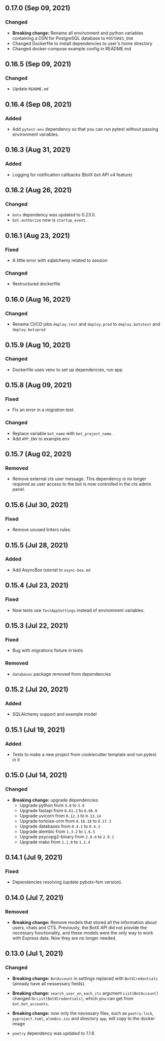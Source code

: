 ## 0.17.0 (Sep 09, 2021)

### Changed

* **Breaking change:** Rename all environment and python variables containing a DSN for 
PostgreSQL database to `POSTGRES_DSN`
* Changed Dockerfile to install dependencies to user's home directory
* Changed docker-compose example config in README.md

## 0.16.5 (Sep 09, 2021)

### Changed

* Update `README.md`


## 0.16.4 (Sep 08, 2021)

### Added

* Add `pytest-env` dependency so that you can run pytest without passing environment variables.


## 0.16.3 (Aug 31, 2021)

### Added

* Logging for notification callbacks (BotX bot API v4 feature)

## 0.16.2 (Aug 26, 2021)

### Changed

* `botx` dependency was updated to 0.23.0.
* `bot.authorize` now is `startup_event`.


## 0.16.1 (Aug 23, 2021)

### Fixed

* A little error with sqlalchemy related to session

### Changed

* Restructured dockerfile

## 0.16.0 (Aug 16, 2021)

### Changed

* Rename CI/CD jobs `deploy.test` and `deploy.prod` to `deploy.botstest` and `deploy.botsprod`


## 0.15.9 (Aug 10, 2021)

### Changed

* Dockerfile uses venv to set up dependencies, run app.

  
## 0.15.8 (Aug 09, 2021)

### Fixed

* Fix an error in a migration test.

### Changed

* Replace variable `bot_name` with `bot_project_name`.
* Add `APP_ENV` to example.env 

  
## 0.15.7 (Aug 02, 2021)

### Removed

* Remove external cts user message. This dependency is no longer required
  as user access to the bot is now controlled in the cts admin panel.


## 0.15.6 (Jul 30, 2021)

### Fixed

* Remove unused linters rules.


## 0.15.5 (Jul 28, 2021)

### Added

* Add AsyncBox tutorial to `async-box.md`


## 0.15.4 (Jul 23, 2021)

### Fixed

* Now tests use `TestAppSettings` instead of environment variables.


## 0.15.3 (Jul 22, 2021)

### Fixed

* Bug with migrations fixture in tests

### Removed

* `databases` package removed from dependencies


## 0.15.2 (Jul 20, 2021)

### Added

* SQLAlchemy support and example model


## 0.15.1 (Jul 19, 2021)

### Added

* Tests to make a new project from cookiecutter template and run pytest in it


## 0.15.0 (Jul 14, 2021)

### Changed

* **Breaking change:** upgrade dependencies:
  *  Upgrade python from `3.8` to `3.9`
  *  Upgrade fastapi from `0.61.2` to `0.66.0`
  *  Upgrade uvicorn from `0.12.3` to `0.13.14`
  *  Upgrade tortoise-orm from `0.16.18` to `0.17.3`
  *  Upgrade databases from `0.4.1` to `0.4.3`
  *  Upgrade alembic from `1.3.2` to `1.6.5`
  *  Upgrade psycopg2-binary from `2.8.6` to `2.9.1`
  *  Upgrade mako from `1.1.0` to `1.1.4`


## 0.14.1 (Jul 9, 2021)

### Fixed

* Dependencies resolving (update pybotx-fsm version).


## 0.14.0 (Jul 7, 2021)

### Removed

* **Breaking change:** Remove models that stored all the information about users,
  chats and CTS. Previously, the BotX API did not provide the necessary functionality,
  and these models were the only way to work with Express data.
  Now they are no longer needed.


## 0.13.0 (Jul 1, 2021)

### Changed

* **Breaking change:** `BotAccount` in settings replaced with `BotXCredentials`
  (already have all nessessary fields).

* **Breaking change:** `search_user_on_each_cts` argument `List[BotAccount]`
  changed to `List[BotXCredentials]`, which you can get from `bot.bot_accounts`.

* **Breaking change:** now only the necessary files, such as `poetry.lock`, `pyproject.toml`, `alembic.ini` and directory `app`, will copy to the docker image

* `poetry` dependency was updated to 1.1.6
